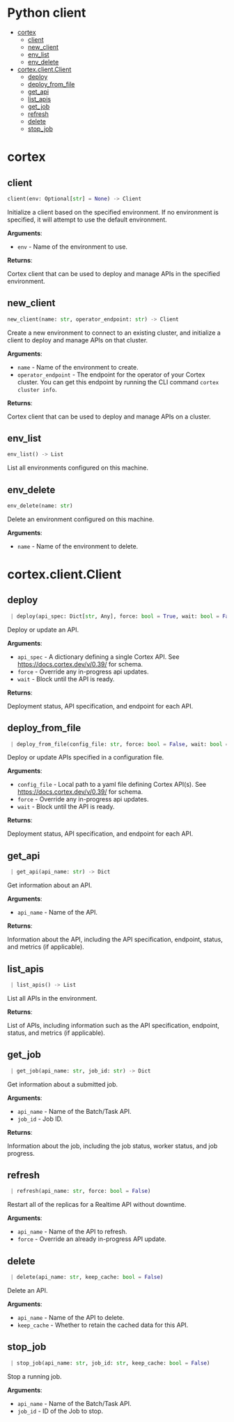 # Python client

* [cortex](#cortex)
  * [client](#client)
  * [new\_client](#new_client)
  * [env\_list](#env_list)
  * [env\_delete](#env_delete)
* [cortex.client.Client](#cortex-client-client)
  * [deploy](#deploy)
  * [deploy\_from\_file](#deploy_from_file)
  * [get\_api](#get_api)
  * [list\_apis](#list_apis)
  * [get\_job](#get_job)
  * [refresh](#refresh)
  * [delete](#delete)
  * [stop\_job](#stop_job)

# cortex

## client

```python
client(env: Optional[str] = None) -> Client
```

Initialize a client based on the specified environment. If no environment is specified, it will attempt to use the default environment.

**Arguments**:

- `env` - Name of the environment to use.


**Returns**:

  Cortex client that can be used to deploy and manage APIs in the specified environment.

## new\_client

```python
new_client(name: str, operator_endpoint: str) -> Client
```

Create a new environment to connect to an existing cluster, and initialize a client to deploy and manage APIs on that cluster.

**Arguments**:

- `name` - Name of the environment to create.
- `operator_endpoint` - The endpoint for the operator of your Cortex cluster. You can get this endpoint by running the CLI command `cortex cluster info`.


**Returns**:

  Cortex client that can be used to deploy and manage APIs on a cluster.

## env\_list

```python
env_list() -> List
```

List all environments configured on this machine.

## env\_delete

```python
env_delete(name: str)
```

Delete an environment configured on this machine.

**Arguments**:

- `name` - Name of the environment to delete.

# cortex.client.Client

## deploy

<!-- CORTEX_VERSION_MINOR -->

```python
 | deploy(api_spec: Dict[str, Any], force: bool = True, wait: bool = False)
```

Deploy or update an API.

**Arguments**:

- `api_spec` - A dictionary defining a single Cortex API. See https://docs.cortex.dev/v/0.39/ for schema.
- `force` - Override any in-progress api updates.
- `wait` - Block until the API is ready.


**Returns**:

  Deployment status, API specification, and endpoint for each API.

## deploy\_from\_file

<!-- CORTEX_VERSION_MINOR -->

```python
 | deploy_from_file(config_file: str, force: bool = False, wait: bool = False) -> Dict
```

Deploy or update APIs specified in a configuration file.

**Arguments**:

- `config_file` - Local path to a yaml file defining Cortex API(s). See https://docs.cortex.dev/v/0.39/ for schema.
- `force` - Override any in-progress api updates.
- `wait` - Block until the API is ready.


**Returns**:

  Deployment status, API specification, and endpoint for each API.

## get\_api

```python
 | get_api(api_name: str) -> Dict
```

Get information about an API.

**Arguments**:

- `api_name` - Name of the API.


**Returns**:

  Information about the API, including the API specification, endpoint, status, and metrics (if applicable).

## list\_apis

```python
 | list_apis() -> List
```

List all APIs in the environment.

**Returns**:

  List of APIs, including information such as the API specification, endpoint, status, and metrics (if applicable).

## get\_job

```python
 | get_job(api_name: str, job_id: str) -> Dict
```

Get information about a submitted job.

**Arguments**:

- `api_name` - Name of the Batch/Task API.
- `job_id` - Job ID.


**Returns**:

  Information about the job, including the job status, worker status, and job progress.

## refresh

```python
 | refresh(api_name: str, force: bool = False)
```

Restart all of the replicas for a Realtime API without downtime.

**Arguments**:

- `api_name` - Name of the API to refresh.
- `force` - Override an already in-progress API update.

## delete

```python
 | delete(api_name: str, keep_cache: bool = False)
```

Delete an API.

**Arguments**:

- `api_name` - Name of the API to delete.
- `keep_cache` - Whether to retain the cached data for this API.

## stop\_job

```python
 | stop_job(api_name: str, job_id: str, keep_cache: bool = False)
```

Stop a running job.

**Arguments**:

- `api_name` - Name of the Batch/Task API.
- `job_id` - ID of the Job to stop.
